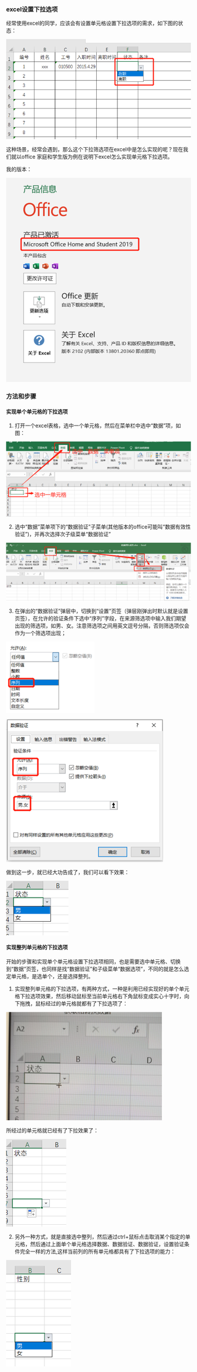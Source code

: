 ### excel设置下拉选项

经常使用excel的同学，应该会有设置单元格设置下拉选项的需求，如下图的状态：

![带有下拉筛选项的excel](../public/images/i5.png "带有下拉筛选项的excel")

这种场景，经常会遇到，那么这个下拉筛选项在excel中是怎么实现的呢？现在我们就以office 家庭和学生版为例在说明下excel怎么实现单元格下拉选项。

我的版本：

![office版本](../public/images/i9.png "我的office版本")

### 方法和步骤

#### 实现单个单元格的下拉选项

1. 打开一个excel表格，选中一个单元格，然后在菜单栏中选中“数据”项，如图：

![打开一个excel表格，选中一个单元格，然后在菜单栏中选中“数据”项](../public/images/i10.png "打开一个excel表格，选中一个单元格，然后在菜单栏中选中“数据”项")

2. 选中“数据”菜单项下的“数据验证”子菜单(其他版本的office可能叫“数据有效性验证”)，并再次选择次子级菜单“数据验证”

![选中“数据”菜单项下的“数据验证”子菜单(其他版本的office可能叫“数据有效性验证”) ](../public/images/i11.png "选中“数据”菜单项下的“数据验证”子菜单(其他版本的office可能叫“数据有效性验证”) ")

3. 在弹出的“数据验证”弹层中，切换到“设置”页签（弹层刚弹出时默认就是设置页签），在允许的验证条件下选中“序列”字段，在来源筛选项中输入我们期望出现的筛选项，如男、女。注意筛选项之间用英文逗号分隔，否则筛选项仅会作为一个筛选项出现；

![在弹出的“数据验证”弹层中，切换到“设置”页签（弹层刚弹出时默认就是设置页签），在允许的验证条件下选中“序列”字段](../public/images/i12.png "在弹出的“数据验证”弹层中，切换到“设置”页签（弹层刚弹出时默认就是设置页签），在允许的验证条件下选中“序列”字段")

![在来源筛选项中输入我们期望出现的筛选项，如男、女。注意筛选项之间用英文逗号分隔，否则筛选项仅会作为一个筛选项出现](../public/images/i13.png "在来源筛选项中输入我们期望出现的筛选项，如男、女。注意筛选项之间用英文逗号分隔，否则筛选项仅会作为一个筛选项出现")

做到这一步，就已经大功告成了，我们可以看下效果：

![单个单元格设置下拉选项](../public/images/i14.png "单个单元格设置下拉选项")

#### 实现整列单元格的下拉选项

开始的步骤和实现单个单元格设置下拉选项相同，也是需要选中单元格、切换到“数据”页签，也同样是找“数据验证”和子级菜单“数据选项”，不同的就是怎么选定单元格，是选单个，还是选择整列。

1. 实现整列单元格的下拉选项，有两种方式，一种是利用已经实现好的单个单元格下拉选项效果，然后移动鼠标至当前单元格右下角鼠标变成实心十字时，向下拖拽，鼠标经过的单元格就都有了下拉选项了：

![选中下拉](../public/images/i15.png "选中下拉")

所经过的单元格就已经有了下拉效果了：

![所经过的单元格就已经有了下拉效果了](../public/images/i16.png "所经过的单元格就已经有了下拉效果了")

2. 另外一种方式，就是直接选中整列，然后通过ctrl+鼠标点击取消某个指定的单元格，然后通过上面单个单元格选择数据、数据验证、数据验证，设置验证条件完全一样的方法,这样当前列的所有单元格都具有了下拉选项的能力：

![整列设置下拉选项](../public/images/i17.png "整列设置下拉选项")